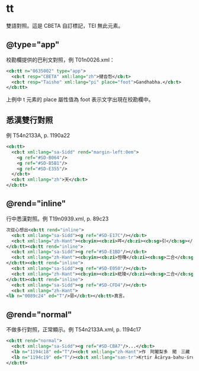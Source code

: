 # tt

雙語對照。這是 CBETA 自訂標記，TEI 無此元素。

## @type="app"

校勘欄提供的巴利文對照，例 T01n0026.xml：

```xml
<cb:tt n="0635002" type="app">
  <cb:t resp="CBETA" xml:lang="zh">揵沓惒</cb:t>
  <cb:t resp="Taisho" xml:lang="pi" place="foot">Gandhabha.</cb:t>
</cb:tt>
```

上例中 t 元素的 place 屬性值為 foot 表示文字出現在校勘欄中。

## 悉漢雙行對照

例 T54n2133A, p. 1190a22

```xml
<cb:tt>
  <cb:t xml:lang="sa-Sidd" rend="margin-left:0em">
    <g ref="#SD-B064"/>
    <g ref="#SD-B5B1"/>
    <g ref="#SD-E355"/>
  </cb:t>
  <cb:t xml:lang="zh">天</cb:t>
</cb:tt>
```

## @rend="inline"

行中悉漢對照。例 T19n0939.xml, p. 89c23

```xml
次從心想出<cb:tt rend="inline">
  <cb:t xml:lang="sa-Sidd"><g ref="#SD-E17C"/></cb:t>
  <cb:t xml:lang="zh-Hant"><cb:yin><cb:zi>吽</cb:zi><cb:sg>引</cb:sg></cb:yin></cb:t>
</cb:tt><cb:tt rend="inline">
  <cb:t xml:lang="sa-Sidd"><g ref="#SD-E1BD"/></cb:t>
  <cb:t xml:lang="zh-Hant"><cb:yin><cb:zi>怛囕</cb:zi><cb:sg>二合</cb:sg></cb:yin></cb:t>
</cb:tt><cb:tt rend="inline">
  <cb:t xml:lang="sa-Sidd"><g ref="#SD-E050"/></cb:t>
  <cb:t xml:lang="zh-Hant"><cb:yin><cb:zi>紇陵</cb:zi><cb:sg>二合</cb:sg></cb:yin></cb:t>
</cb:tt><cb:tt rend="inline">
  <cb:t xml:lang="sa-Sidd"><g ref="#SD-CFD4"/></cb:t>
  <cb:t xml:lang="zh-Hant">
<lb n="0089c24" ed="T"/>惡</cb:t></cb:tt>真言。
```

## @rend="normal"

不做多行對照，正常顯示。例 T54n2133A.xml, p. 1194c17

```xml
<cb:tt rend="normal">
  <cb:t xml:lang="sa-Sidd"><g ref="#SD-CBA7"/>...</cb:t>
  <lb n="1194c18" ed="T"/><cb:t xml:lang="zh-Hant">作　阿闍梨多　聞　三藏　法師　勝</cb:t>
  <lb n="1194c19" ed="T"/><cb:t xml:lang="san-tr">Kṛtir Ācārya-bahu-śruta-tripiṭa [ka] bhadanta-param:</cb:t>
</cb:tt>
```
